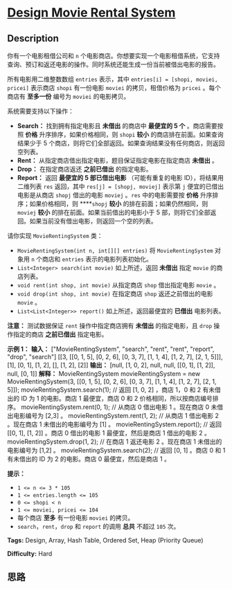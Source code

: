 # [Design Movie Rental System][title]

## Description

你有一个电影租借公司和 `n` 个电影商店。你想要实现一个电影租借系统，它支持查询、预订和返还电影的操作。同时系统还能生成一份当前被借出电影的报告。

所有电影用二维整数数组 `entries` 表示，其中 `entries[i] = [shopi, moviei, pricei]` 表示商店
`shopi` 有一份电影 `moviei` 的拷贝，租借价格为 `pricei` 。每个商店有 **至多一份** 编号为 `moviei` 的电影拷贝。

系统需要支持以下操作：

  * **Search：** 找到拥有指定电影且 **未借出** 的商店中 **最便宜的 5 个** 。商店需要按照 **价格** 升序排序，如果价格相同，则 `shopi` **较小** 的商店排在前面。如果查询结果少于 5 个商店，则将它们全部返回。如果查询结果没有任何商店，则返回空列表。
  * **Rent：** 从指定商店借出指定电影，题目保证指定电影在指定商店 **未借出** 。
  * **Drop：** 在指定商店返还 **之前已借出** 的指定电影。
  * **Report：** 返回 **最便宜的 5 部已借出电影** （可能有重复的电影 ID），将结果用二维列表 `res` 返回，其中 `res[j] = [shopj, moviej]` 表示第 `j` 便宜的已借出电影是从商店 `shopj` 借出的电影 `moviej` 。`res` 中的电影需要按 **价格** 升序排序；如果价格相同，则 ****`shopj` **较小** 的排在前面；如果仍然相同，则 `moviej` **较小** 的排在前面。如果当前借出的电影小于 5 部，则将它们全部返回。如果当前没有借出电影，则返回一个空的列表。

请你实现 `MovieRentingSystem` 类：

  * `MovieRentingSystem(int n, int[][] entries)` 将 `MovieRentingSystem` 对象用 `n` 个商店和 `entries` 表示的电影列表初始化。
  * `List<Integer> search(int movie)` 如上所述，返回 **未借出** 指定 `movie` 的商店列表。
  * `void rent(int shop, int movie)` 从指定商店 `shop` 借出指定电影 `movie` 。
  * `void drop(int shop, int movie)` 在指定商店 `shop` 返还之前借出的电影 `movie` 。
  * `List<List<Integer>> report()` 如上所述，返回最便宜的 **已借出** 电影列表。

**注意：** 测试数据保证 `rent` 操作中指定商店拥有 **未借出** 的指定电影，且 `drop` 操作指定的商店 **之前已借出** 指定电影。

**示例 1：**
            **输入：**    ["MovieRentingSystem", "search", "rent", "rent", "report", "drop", "search"]    [[3, [[0, 1, 5], [0, 2, 6], [0, 3, 7], [1, 1, 4], [1, 2, 7], [2, 1, 5]]], [1], [0, 1], [1, 2], [], [1, 2], [2]]    **输出：**    [null, [1, 0, 2], null, null, [[0, 1], [1, 2]], null, [0, 1]]        **解释：**    MovieRentingSystem movieRentingSystem = new MovieRentingSystem(3, [[0, 1, 5], [0, 2, 6], [0, 3, 7], [1, 1, 4], [1, 2, 7], [2, 1, 5]]);    movieRentingSystem.search(1);  // 返回 [1, 0, 2] ，商店 1，0 和 2 有未借出的 ID 为 1 的电影。商店 1 最便宜，商店 0 和 2 价格相同，所以按商店编号排序。    movieRentingSystem.rent(0, 1); // 从商店 0 借出电影 1 。现在商店 0 未借出电影编号为 [2,3] 。    movieRentingSystem.rent(1, 2); // 从商店 1 借出电影 2 。现在商店 1 未借出的电影编号为 [1] 。    movieRentingSystem.report();   // 返回 [[0, 1], [1, 2]] 。商店 0 借出的电影 1 最便宜，然后是商店 1 借出的电影 2 。    movieRentingSystem.drop(1, 2); // 在商店 1 返还电影 2 。现在商店 1 未借出的电影编号为 [1,2] 。    movieRentingSystem.search(2);  // 返回 [0, 1] 。商店 0 和 1 有未借出的 ID 为 2 的电影。商店 0 最便宜，然后是商店 1 。    

**提示：**

  * `1 <= n <= 3 * 105`
  * `1 <= entries.length <= 105`
  * `0 <= shopi < n`
  * `1 <= moviei, pricei <= 104`
  * 每个商店 **至多** 有一份电影 `moviei` 的拷贝。
  * `search`，`rent`，`drop` 和 `report` 的调用 **总共** 不超过 `105` 次。


**Tags:** Design, Array, Hash Table, Ordered Set, Heap (Priority Queue)

**Difficulty:** Hard

## 思路

[title]: https://leetcode-cn.com/problems/design-movie-rental-system
